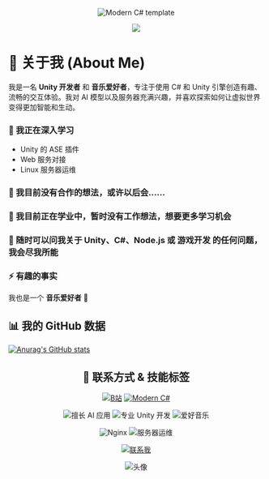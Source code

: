 <div align="center">

![Modern C# template](https://readme-typing-svg.herokuapp.com?font=Segoe+Script&center=true&lines=Besty0728.)

<img src="https://capsule-render.vercel.app/api?type=waving&color=gradient&customColorList=0,2,2,5,30&height=80&section=header&text=🌈%20你好啊，欢迎来到我的主页%20✨&fontSize=28&fontColor=fff&animation=twinkling" />

</div>

# 👋 关于我 (About Me)

我是一名 **Unity 开发者** 和 **音乐爱好者**，专注于使用 C# 和 Unity 引擎创造有趣、流畅的交互体验。我对 AI 模型以及服务器充满兴趣，并喜欢探索如何让虚拟世界变得更加智能和生动。

### 🌱 我正在深入学习
- Unity 的 ASE 插件
- Web 服务对接
- Linux 服务器运维

### 👯 我目前没有合作的想法，或许以后会......

### 🤔 我目前正在学业中，暂时没有工作想法，想要更多学习机会

### 💬 随时可以问我关于 Unity、C#、Node.js 或 游戏开发 的任何问题，我会尽我所能

### ⚡ 有趣的事实
我也是一个 **音乐爱好者** 🎵

## 📊 我的 GitHub 数据

[![Anurag's GitHub stats](https://github-readme-stats.vercel.app/api?username=Besty0728&show_icons=true&theme=tokyonight)](https://b23.tv/iEJTnPp)

<div align="center">

## 🔗 联系方式 & 技能标签

[![B站](https://img.shields.io/badge/B站-流转星-yellow)](https://space.bilibili.com/420378171)
[![Modern C#](https://img.shields.io/badge/code-Modern%20CSharp-blue)](https://learn.microsoft.com/zh-cn/dotnet/csharp/tour-of-csharp) 

![擅长 AI 应用](https://img.shields.io/badge/擅长-AI应用-yellow) 
![专业 Unity 开发](https://img.shields.io/badge/专业-Unity开发-orange) 
![爱好音乐](https://img.shields.io/badge/爱好-音乐-red)

![Nginx](https://img.shields.io/badge/技能-Nginx-green)
![服务器运维](https://img.shields.io/badge/技能-服务器运维-purple)

[![联系我](https://img.shields.io/badge/联系我-邮箱-pink)](mailto:a2120060205@icloud.com)

![头像](https://image.ai0728.com.cn/random?type=img&dir=package)

</div>
